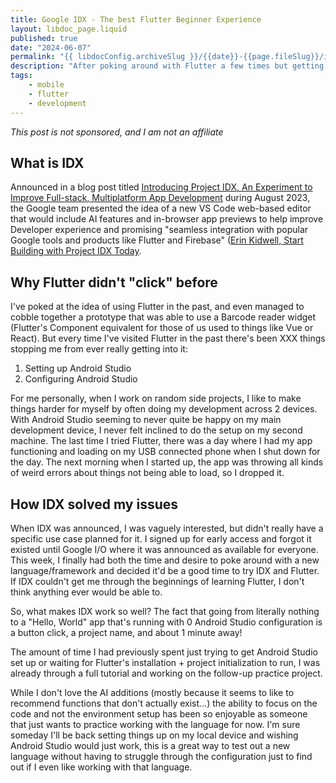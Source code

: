 ```yaml
---
title: Google IDX - The best Flutter Beginner Experience
layout: libdoc_page.liquid
published: true
date: "2024-06-07"
permalink: "{{ libdocConfig.archiveSlug }}/{{date}}-{{page.fileSlug}}/index.html"
description: "After poking around with Flutter a few times but getting caught up in all the extra mobile setup and configuration, Google IDX finally provided an entry that removed the frustrations that were stopping me from working with Flutter. "
tags:
    - mobile
    - flutter
    - development
---
```


_This post is not sponsored, and I am not an affiliate_

## What is IDX

Announced in a blog post titled [Introducing Project IDX, An Experiment to Improve Full-stack, Multiplatform App Development](https://idx.dev/blog/article/introducing-project-idx) during August 2023, the Google team presented the idea of a new VS Code web-based editor that would include AI features and in-browser app previews to help improve Developer experience and promising "seamless integration with popular Google tools and products like Flutter and Firebase" ([Erin Kidwell, Start Building with Project IDX Today](https://idx.dev/blog/article/start-building-with-project-idx-today).

## Why Flutter didn't "click" before

I've poked at the idea of using Flutter in the past, and even managed to cobble together a prototype that was able to use a Barcode reader widget (Flutter's Component equivalent for those of us used to things like Vue or React). But every time I've visited Flutter in the past there's been XXX things stopping me from ever really getting into it:

1. Setting up Android Studio
2. Configuring Android Studio

For me personally, when I work on random side projects, I like to make things harder for myself by often doing my development across 2 devices. With Android Studio seeming to never quite be happy on my main development device, I never felt inclined to do the setup on my second machine. The last time I tried Flutter, there was a day where I had my app functioning and loading on my USB connected phone when I shut down for the day. The next morning when I started up, the app was throwing all kinds of weird errors about things not being able to load, so I dropped it.

## How IDX solved my issues

When IDX was announced, I was vaguely interested, but didn't really have a specific use case planned for it. I signed up for early access and forgot it existed until Google I/O where it was announced as available for everyone. This week, I finally had both the time and desire to poke around with a new language/framework and decided it'd be a good time to try IDX and Flutter. If IDX couldn't get me through the beginnings of learning Flutter, I don't think anything ever would be able to.

So, what makes IDX work so well? The fact that going from literally nothing to a "Hello, World" app that's running with 0 Android Studio configuration is a button click, a project name, and about 1 minute away!

The amount of time I had previously spent just trying to get Android Studio set up or waiting for Flutter's installation + project initialization to run, I was already through a full tutorial and working on the follow-up practice project.

While I don't love the AI additions (mostly because it seems to like to recommend functions that don't actually exist...) the ability to focus on the code and not the environment setup has been so enjoyable as someone that just wants to practice working with the language for now. I'm sure someday I'll be back setting things up on my local device and wishing Android Studio would just work, this is a great way to test out a new language without having to struggle through the configuration just to find out if I even like working with that language.
